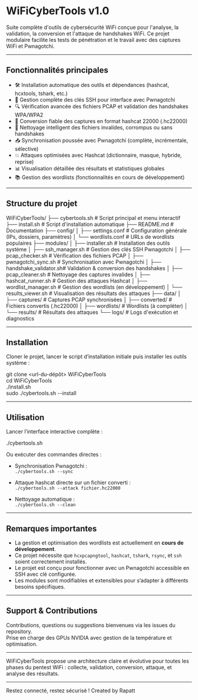 # WiFiCyberTools v1.0

Suite complète d'outils de cybersécurité WiFi conçue pour l'analyse, la validation, la conversion et l'attaque de handshakes WiFi. Ce projet modulaire facilite les tests de pénétration et le travail avec des captures WiFi et Pwnagotchi.

---

## Fonctionnalités principales

- 🛠️ Installation automatique des outils et dépendances (hashcat, hcxtools, tshark, etc.)
- 🔑 Gestion complète des clés SSH pour interface avec Pwnagotchi
- 🔍 Vérification avancée des fichiers PCAP et validation des handshakes WPA/WPA2
- 🔄 Conversion fiable des captures en format hashcat 22000 (.hc22000)
- 🧹 Nettoyage intelligent des fichiers invalides, corrompus ou sans handshakes
- 📥 Synchronisation poussée avec Pwnagotchi (complète, incrémentale, sélective)
- 💥 Attaques optimisées avec Hashcat (dictionnaire, masque, hybride, reprise)
- 📊 Visualisation détaillée des résultats et statistiques globales
- 📚 Gestion des wordlists (fonctionnalités en cours de développement)

---

## Structure du projet

WiFiCyberTools/
├── cybertools.sh             # Script principal et menu interactif
├── install.sh                # Script d'installation automatique
├── README.md                 # Documentation
├── config/
│   ├── settings.conf         # Configuration générale (IPs, dossiers, paramètres)
│   └── wordlists.conf        # URLs de wordlists populaires
├── modules/
│   ├── installer.sh          # Installation des outils système
│   ├── ssh_manager.sh        # Gestion des clés SSH Pwnagotchi
│   ├── pcap_checker.sh       # Vérification des fichiers PCAP
│   ├── pwnagotchi_sync.sh    # Synchronisation avec Pwnagotchi
│   ├── handshake_validator.sh# Validation & conversion des handshakes
│   ├── pcap_cleaner.sh       # Nettoyage des captures invalides
│   ├── hashcat_runner.sh     # Gestion des attaques Hashcat
│   ├── wordlist_manager.sh   # Gestion des wordlists (en développement)
│   └── results_viewer.sh     # Visualisation des résultats des attaques
├── data/
│   ├── captures/             # Captures PCAP synchronisées
│   ├── converted/            # Fichiers convertis (.hc22000)
│   ├── wordlists/            # Wordlists (à compléter)
│   └── results/              # Résultats des attaques
└── logs/                     # Logs d'exécution et diagnostics

---

## Installation

Cloner le projet, lancer le script d’installation initiale puis installer les outils système :

git clone <url-du-dépôt> WiFiCyberTools  
cd WiFiCyberTools  
./install.sh  
sudo ./cybertools.sh --install

---

## Utilisation

Lancer l’interface interactive complète :

./cybertools.sh

Ou exécuter des commandes directes :

- Synchronisation Pwnagotchi :  
  `./cybertools.sh --sync`
  
- Attaque hashcat directe sur un fichier converti :  
  `./cybertools.sh --attack fichier.hc22000`
  
- Nettoyage automatique :  
  `./cybertools.sh --clean`

---

## Remarques importantes

- La gestion et optimisation des wordlists est actuellement en **cours de développement**.  
- Ce projet nécessite que `hcxpcapngtool`, `hashcat`, `tshark`, `rsync`, et `ssh` soient correctement installés.
- Le projet est conçu pour fonctionner avec un Pwnagotchi accessible en SSH avec clé configurée.
- Les modules sont modifiables et extensibles pour s’adapter à différents besoins spécifiques.

---

## Support & Contributions

Contributions, questions ou suggestions bienvenues via les issues du repository.  
Prise en charge des GPUs NVIDIA avec gestion de la température et optimisation.

---

WiFiCyberTools propose une architecture claire et évolutive pour toutes les phases du pentest WiFi : collecte, validation, conversion, attaque, et analyse des résultats.

---

Restez connecté, restez sécurisé !
Created by Rapatt
